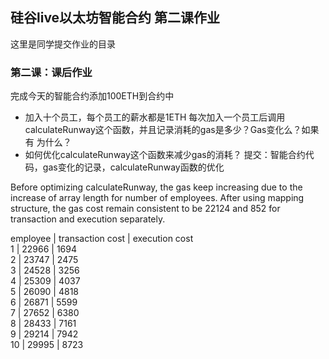 ## 硅谷live以太坊智能合约 第二课作业
这里是同学提交作业的目录

### 第二课：课后作业
完成今天的智能合约添加100ETH到合约中
- 加入十个员工，每个员工的薪水都是1ETH
每次加入一个员工后调用calculateRunway这个函数，并且记录消耗的gas是多少？Gas变化么？如果有 为什么？
- 如何优化calculateRunway这个函数来减少gas的消耗？
提交：智能合约代码，gas变化的记录，calculateRunway函数的优化

Before optimizing calculateRunway, the gas keep increasing due to the increase of array length for number of employees. 
After using mapping structure, the gas cost remain consistent to be 22124 and 852 for transaction and execution separately.

employee |	transaction cost	| execution cost  
1	| 22966 |	1694  
2	| 23747	| 2475  
3	| 24528	| 3256  
4	| 25309	| 4037  
5	| 26090	| 4818  
6	| 26871	| 5599  
7	| 27652	| 6380  
8	| 28433	| 7161  
9	| 29214	| 7942  
10	| 29995	| 8723  
